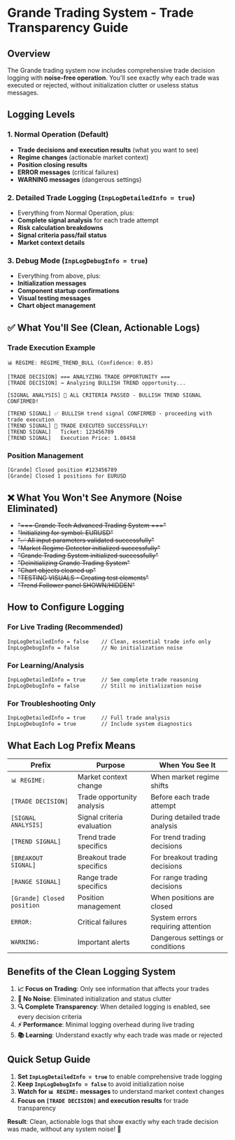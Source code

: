 # Grande Trading System - Trade Transparency Guide

## Overview

The Grande trading system now includes comprehensive trade decision logging with **noise-free operation**. You'll see exactly why each trade was executed or rejected, without initialization clutter or useless status messages.

## Logging Levels

### 1. **Normal Operation** (Default)
- **Trade decisions and execution results** (what you want to see)
- **Regime changes** (actionable market context)
- **Position closing results**
- **ERROR messages** (critical failures)
- **WARNING messages** (dangerous settings)

### 2. **Detailed Trade Logging** (`InpLogDetailedInfo = true`)
- Everything from Normal Operation, plus:
- **Complete signal analysis** for each trade attempt
- **Risk calculation breakdowns** 
- **Signal criteria pass/fail status**
- **Market context details**

### 3. **Debug Mode** (`InpLogDebugInfo = true`)
- Everything from above, plus:
- **Initialization messages** 
- **Component startup confirmations**
- **Visual testing messages**
- **Chart object management**

## ✅ What You'll See (Clean, Actionable Logs)

### Trade Execution Example
```
📊 REGIME: REGIME_TREND_BULL (Confidence: 0.85)

[TRADE DECISION] === ANALYZING TRADE OPPORTUNITY ===
[TRADE DECISION] → Analyzing BULLISH TREND opportunity...

[SIGNAL ANALYSIS] 🎯 ALL CRITERIA PASSED - BULLISH TREND SIGNAL CONFIRMED!

[TREND SIGNAL] ✅ BULLISH trend signal CONFIRMED - proceeding with trade execution
[TREND SIGNAL] 🎯 TRADE EXECUTED SUCCESSFULLY!
[TREND SIGNAL]   Ticket: 123456789
[TREND SIGNAL]   Execution Price: 1.08458
```

### Position Management
```
[Grande] Closed position #123456789
[Grande] Closed 1 positions for EURUSD
```

## ❌ What You Won't See Anymore (Noise Eliminated)

- ~~"=== Grande Tech Advanced Trading System ==="~~
- ~~"Initializing for symbol: EURUSD"~~
- ~~"✅ All input parameters validated successfully"~~
- ~~"Market Regime Detector initialized successfully"~~
- ~~"Grande Trading System initialized successfully"~~
- ~~"Deinitializing Grande Trading System"~~
- ~~"Chart objects cleaned up"~~
- ~~"TESTING VISUALS - Creating test elements"~~
- ~~"Trend Follower panel SHOWN/HIDDEN"~~

## How to Configure Logging

### For Live Trading (Recommended)
```
InpLogDetailedInfo = false    // Clean, essential trade info only
InpLogDebugInfo = false       // No initialization noise
```

### For Learning/Analysis
```
InpLogDetailedInfo = true     // See complete trade reasoning
InpLogDebugInfo = false       // Still no initialization noise
```

### For Troubleshooting Only
```
InpLogDetailedInfo = true     // Full trade analysis
InpLogDebugInfo = true        // Include system diagnostics
```

## What Each Log Prefix Means

| Prefix | Purpose | When You See It |
|--------|---------|-----------------|
| `📊 REGIME:` | Market context change | When market regime shifts |
| `[TRADE DECISION]` | Trade opportunity analysis | Before each trade attempt |
| `[SIGNAL ANALYSIS]` | Signal criteria evaluation | During detailed trade analysis |
| `[TREND SIGNAL]` | Trend trade specifics | For trend trading decisions |
| `[BREAKOUT SIGNAL]` | Breakout trade specifics | For breakout trading decisions |
| `[RANGE SIGNAL]` | Range trade specifics | For range trading decisions |
| `[Grande] Closed position` | Position management | When positions are closed |
| `ERROR:` | Critical failures | System errors requiring attention |
| `WARNING:` | Important alerts | Dangerous settings or conditions |

## Benefits of the Clean Logging System

1. **📈 Focus on Trading**: Only see information that affects your trades
2. **🚫 No Noise**: Eliminated initialization and status clutter  
3. **🔍 Complete Transparency**: When detailed logging is enabled, see every decision criteria
4. **⚡ Performance**: Minimal logging overhead during live trading
5. **📚 Learning**: Understand exactly why each trade was made or rejected

## Quick Setup Guide

1. **Set `InpLogDetailedInfo = true`** to enable comprehensive trade logging
2. **Keep `InpLogDebugInfo = false`** to avoid initialization noise
3. **Watch for `📊 REGIME:` messages** to understand market context changes
4. **Focus on `[TRADE DECISION]` and execution results** for trade transparency

**Result**: Clean, actionable logs that show exactly why each trade decision was made, without any system noise! 🎯 